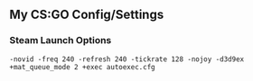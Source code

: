 
## My CS:GO Config/Settings

### Steam Launch Options

```
-novid -freq 240 -refresh 240 -tickrate 128 -nojoy -d3d9ex +mat_queue_mode 2 +exec autoexec.cfg
```
